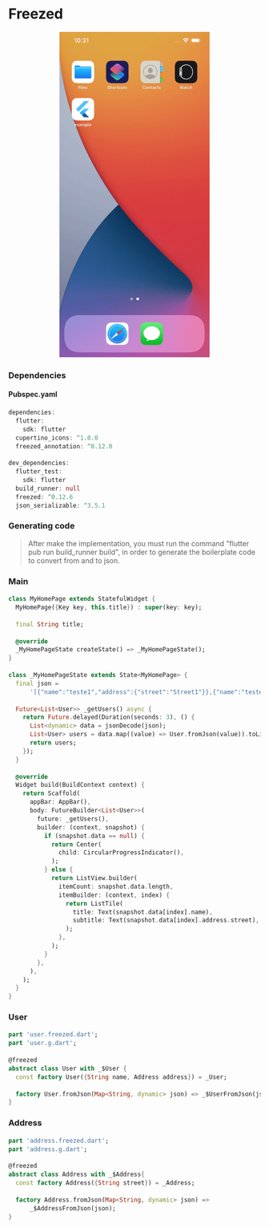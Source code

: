 # Freezed
<p align="center">
<img src="https://github.com/ThiagoEvoa/flutter_examples/blob/master/images/json_serializable.gif" height="649" width="300">
</p>

### Dependencies

#### Pubspec.yaml
```dart
dependencies:
  flutter:
    sdk: flutter
  cupertino_icons: ^1.0.0
  freezed_annotation: ^0.12.0

dev_dependencies:
  flutter_test:
    sdk: flutter
  build_runner: null
  freezed: ^0.12.6
  json_serializable: ^3.5.1
```

### Generating code
> After make the implementation, you must run the command "flutter pub run build_runner build", in order to generate the boilerplate code to convert from and to json.


### Main
```dart
class MyHomePage extends StatefulWidget {
  MyHomePage({Key key, this.title}) : super(key: key);

  final String title;

  @override
  _MyHomePageState createState() => _MyHomePageState();
}

class _MyHomePageState extends State<MyHomePage> {
  final json =
      '[{"name":"teste1","address":{"street":"Street1"}},{"name":"teste2","address":{"street":"Street2"}},{"name":"teste3","address":{"street":"Street3"}},{"name":"teste4","address":{"street":"Street4"}}]';

  Future<List<User>> _getUsers() async {
    return Future.delayed(Duration(seconds: 3), () {
      List<dynamic> data = jsonDecode(json);
      List<User> users = data.map((value) => User.fromJson(value)).toList();
      return users;
    });
  }

  @override
  Widget build(BuildContext context) {
    return Scaffold(
      appBar: AppBar(),
      body: FutureBuilder<List<User>>(
        future: _getUsers(),
        builder: (context, snapshot) {
          if (snapshot.data == null) {
            return Center(
              child: CircularProgressIndicator(),
            );
          } else {
            return ListView.builder(
              itemCount: snapshot.data.length,
              itemBuilder: (context, index) {
                return ListTile(
                  title: Text(snapshot.data[index].name),
                  subtitle: Text(snapshot.data[index].address.street),
                );
              },
            );
          }
        },
      ),
    );
  }
}
```

### User
```dart
part 'user.freezed.dart';
part 'user.g.dart';

@freezed
abstract class User with _$User {
  const factory User({String name, Address address}) = _User;

  factory User.fromJson(Map<String, dynamic> json) => _$UserFromJson(json);
}
```

### Address
```dart
part 'address.freezed.dart';
part 'address.g.dart';

@freezed
abstract class Address with _$Address{
  const factory Address({String street}) = _Address;

  factory Address.fromJson(Map<String, dynamic> json) =>
      _$AddressFromJson(json);
}
```

